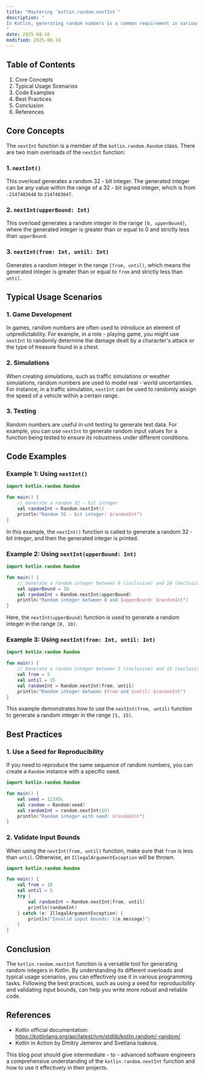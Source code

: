 ```yaml
---
title: "Mastering `kotlin.random.nextInt`"
description: "
In Kotlin, generating random numbers is a common requirement in various programming scenarios, such as game development, simulations, and statistical analysis. The `nextInt` function provided by the `kotlin.random.Random` class is a powerful tool for generating random integers. This blog post aims to provide an in - depth understanding of the `nextInt` function, including its core concepts, typical usage scenarios, and best practices.
"
date: 2025-08-16
modified: 2025-08-16
---
```


## Table of Contents
1. Core Concepts
2. Typical Usage Scenarios
3. Code Examples
4. Best Practices
5. Conclusion
6. References

## Core Concepts
The `nextInt` function is a member of the `kotlin.random.Random` class. There are two main overloads of the `nextInt` function:

### 1. `nextInt()`
This overload generates a random 32 - bit integer. The generated integer can be any value within the range of a 32 - bit signed integer, which is from `-2147483648` to `2147483647`.

### 2. `nextInt(upperBound: Int)`
This overload generates a random integer in the range `[0, upperBound)`, where the generated integer is greater than or equal to 0 and strictly less than `upperBound`.

### 3. `nextInt(from: Int, until: Int)`
Generates a random integer in the range `[from, until)`, which means the generated integer is greater than or equal to `from` and strictly less than `until`.


## Typical Usage Scenarios

### 1. Game Development
In games, random numbers are often used to introduce an element of unpredictability. For example, in a role - playing game, you might use `nextInt` to randomly determine the damage dealt by a character's attack or the type of treasure found in a chest.

### 2. Simulations
When creating simulations, such as traffic simulations or weather simulations, random numbers are used to model real - world uncertainties. For instance, in a traffic simulation, `nextInt` can be used to randomly assign the speed of a vehicle within a certain range.

### 3. Testing
Random numbers are useful in unit testing to generate test data. For example, you can use `nextInt` to generate random input values for a function being tested to ensure its robustness under different conditions.


## Code Examples

### Example 1: Using `nextInt()`
```kotlin
import kotlin.random.Random

fun main() {
    // Generate a random 32 - bit integer
    val randomInt = Random.nextInt()
    println("Random 32 - bit integer: $randomInt")
}
```
In this example, the `nextInt()` function is called to generate a random 32 - bit integer, and then the generated integer is printed.

### Example 2: Using `nextInt(upperBound: Int)`
```kotlin
import kotlin.random.Random

fun main() {
    // Generate a random integer between 0 (inclusive) and 10 (exclusive)
    val upperBound = 10
    val randomInt = Random.nextInt(upperBound)
    println("Random integer between 0 and $upperBound: $randomInt")
}
```
Here, the `nextInt(upperBound)` function is used to generate a random integer in the range `[0, 10)`.

### Example 3: Using `nextInt(from: Int, until: Int)`
```kotlin
import kotlin.random.Random

fun main() {
    // Generate a random integer between 5 (inclusive) and 15 (exclusive)
    val from = 5
    val until = 15
    val randomInt = Random.nextInt(from, until)
    println("Random integer between $from and $until: $randomInt")
}
```
This example demonstrates how to use the `nextInt(from, until)` function to generate a random integer in the range `[5, 15)`.


## Best Practices

### 1. Use a Seed for Reproducibility
If you need to reproduce the same sequence of random numbers, you can create a `Random` instance with a specific seed.
```kotlin
import kotlin.random.Random

fun main() {
    val seed = 12345L
    val random = Random(seed)
    val randomInt = random.nextInt(10)
    println("Random integer with seed: $randomInt")
}
```

### 2. Validate Input Bounds
When using the `nextInt(from, until)` function, make sure that `from` is less than `until`. Otherwise, an `IllegalArgumentException` will be thrown.
```kotlin
import kotlin.random.Random

fun main() {
    val from = 10
    val until = 5
    try {
        val randomInt = Random.nextInt(from, until)
        println(randomInt)
    } catch (e: IllegalArgumentException) {
        println("Invalid input bounds: ${e.message}")
    }
}
```


## Conclusion
The `kotlin.random.nextInt` function is a versatile tool for generating random integers in Kotlin. By understanding its different overloads and typical usage scenarios, you can effectively use it in various programming tasks. Following the best practices, such as using a seed for reproducibility and validating input bounds, can help you write more robust and reliable code.

## References
- Kotlin official documentation: https://kotlinlang.org/api/latest/jvm/stdlib/kotlin.random/-random/
- Kotlin in Action by Dmitry Jemerov and Svetlana Isakova.

This blog post should give intermediate - to - advanced software engineers a comprehensive understanding of the `kotlin.random.nextInt` function and how to use it effectively in their projects. 